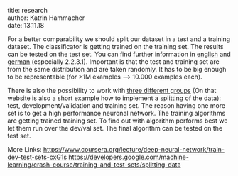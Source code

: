 <p>
title: research<br>
author: Katrin Hammacher<br>
date: 13.11.18
</p>


For a better comparability we should split our dataset in a test and a training dataset. The
classificator is getting trained on the training set. The results can be tested
on the test set. You can find further information in
[english](https://machinelearningmastery.com/difference-test-validation-datasets) and
[german](http://www.is.informatik.uni-wuerzburg.de/fileadmin/10030600/Mitarbeiter/Reul_Christian/Baumklassifikation_Reul_Christian_MA.pdf)
(especially 2.2.3.1).
Important is that the test and training set are from the same distribution and are taken
randomly.
It has to be big enough to be representable (for >1M examples --> 10.000 examples each).

There is also the possibility to work with [three different
groups](https://cs230-stanford.github.io/train-dev-test-split.html#theory-how-to-choose-the-train-train-dev-dev-and-test-sets)
(On that website is also a short example how to implement a splitting of the data):
test, development/validation and training set. The reason having one more set is to get a high
performance neuronal network. The training algorithms are getting trained training
set. To find out with algorithm performs best we let them run over the dev/val set. The final
algorithm can be tested on the test set.

More Links:
https://www.coursera.org/lecture/deep-neural-network/train-dev-test-sets-cxG1s
https://developers.google.com/machine-learning/crash-course/training-and-test-sets/splitting-data
